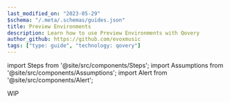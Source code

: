 ```yaml
---
last_modified_on: "2023-05-29"
$schema: "/.meta/.schemas/guides.json"
title: Preview Environments
description: Learn how to use Preview Environments with Qovery
author_github: https://github.com/evoxmusic
tags: ["type: guide", "technology: qovery"]
---
```

import Steps from '@site/src/components/Steps';
import Assumptions from '@site/src/components/Assumptions';
import Alert from '@site/src/components/Alert';

<Alert type="warning">
 WIP
</Alert>



